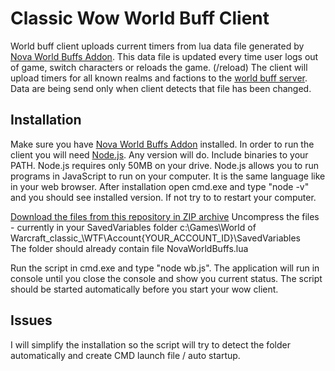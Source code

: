 # Classic Wow World Buff Client

World buff client uploads current timers from lua data file generated by [Nova World Buffs Addon](https://www.curseforge.com/wow/addons/nova-world-buffs). 
This data file is updated every time user logs out of game, switch characters or reloads the game. (/reload)
The client will upload timers for all known realms and factions to the [world buff server](https://github.com/techi602/wb-server). Data are being send only when client detects that file has been changed.

## Installation

Make sure you have [Nova World Buffs Addon](https://www.curseforge.com/wow/addons/nova-world-buffs) installed. 
In order to run the client you will need [Node.js](https://nodejs.org/). Any version will do. Include binaries to your PATH. Node.js requires only 50MB on your drive. 
Node.js allows you to run programs in JavaScript to run on your computer. It is the same language like in your web browser. 
After installation open cmd.exe and type "node -v" and you should see installed version. If not try to to restart your computer.

[Download the files from this repository in ZIP archive](https://github.com/techi602/wb-client/archive/master.zip)
Uncompress the files - currently in your SavedVariables folder
c:\Games\World of Warcraft\_classic_\WTF\Account\{YOUR_ACCOUNT_ID}\SavedVariables\
The folder should already contain file NovaWorldBuffs.lua

Run the script in cmd.exe and type "node wb.js". The application will run in console until you close the console and show you current status.
The script should be started automatically before you start your wow client.

## Issues

I will simplify the installation so the script will try to detect the folder automatically and create CMD launch file / auto startup.
